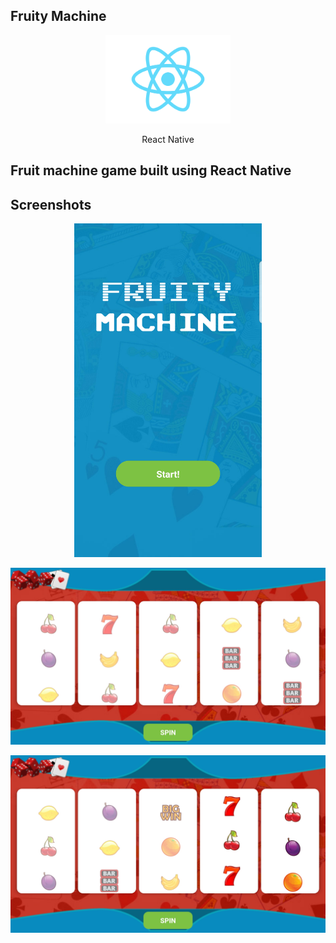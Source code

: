 ## Fruity Machine 

<p align="center"><img src="./src/assets/images/readme-images/react-logo.png" width="200"></p>
<p align="center">React Native</p>

## Fruit machine game built using React Native

## Screenshots

<p align="center"><img src="./src/assets/images/readme-images/main_menu.jpg" width="300"></p>

<p align="center"><img src="./src/assets/images/readme-images/game_1.jpg" width="600"></p>

<p align="center"><img src="./src/assets/images/readme-images/game_2.jpg" width="600"></p>